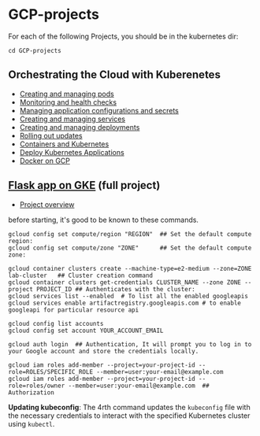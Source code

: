 # GCP-projects

For each of the following Projects, you should be in the kubernetes dir:
```
cd GCP-projects
```

## Orchestrating the Cloud with Kuberenetes
  * [Creating and managing pods](Creating%20and%20managing%20pods.md)
  * [Monitoring and health checks](Monitoring%20and%20Health%20Checks.md)
  * [Managing application configurations and secrets](Managing%20application%20configurations%20and%20secrets.md)
  * [Creating and managing services](Creating%20and%20Managing%20Services.md)
  * [Creating and managing deployments](Creating%20and%20Managing%20Deployments.md)
  * [Rolling out updates](Rolling%20out%20Updates.md)
  * [Containers and Kubernetes](Containers%20and%20Kubernetes/README.md)
  * [Deploy Kubernetes Applications](Deploy%20Kubernetes%20Applications%20on%20GKE/Deploy%20Kubernetes%20Applications.md)
  * [Docker on GCP](Docker%20on%20GCP/Docker%20on%20GCP.md)
  
## [Flask app on GKE](Flask%20App%20with%20GKE%20Deployment/flask-app-with-gke.md) (full project)
  * [Project overview](Flask%20App%20with%20GKE%20Deployment/project-summary.md)


before starting, it's good to be known to these commands.

```shell
gcloud config set compute/region "REGION"  ## Set the default compute region:
gcloud config set compute/zone "ZONE"      ## Set the default compute zone:

gcloud container clusters create --machine-type=e2-medium --zone=ZONE lab-cluster   ## Cluster creation command
gcloud container clusters get-credentials CLUSTER_NAME --zone ZONE --project PROJECT_ID ## Authenticates with the cluster:
gcloud services list --enabled  # To list all the enabled googleapis
gcloud services enable artifactregistry.googleapis.com # to enable googleapi for particular resource api

gcloud config list accounts
gcloud config set account YOUR_ACCOUNT_EMAIL

gcloud auth login  ## Authentication, It will prompt you to log in to your Google account and store the credentials locally.

gcloud iam roles add-member --project=your-project-id --role=ROLES/SPECIFIC_ROLE --member=user:your-email@example.com
gcloud iam roles add-member --project=your-project-id --role=roles/owner --member=user:your-email@example.com  ## Authorization
```
**Updating kubeconfig**: The 4rth command updates the `kubeconfig` file with the necessary credentials to interact with the specified Kubernetes cluster using `kubectl`.
